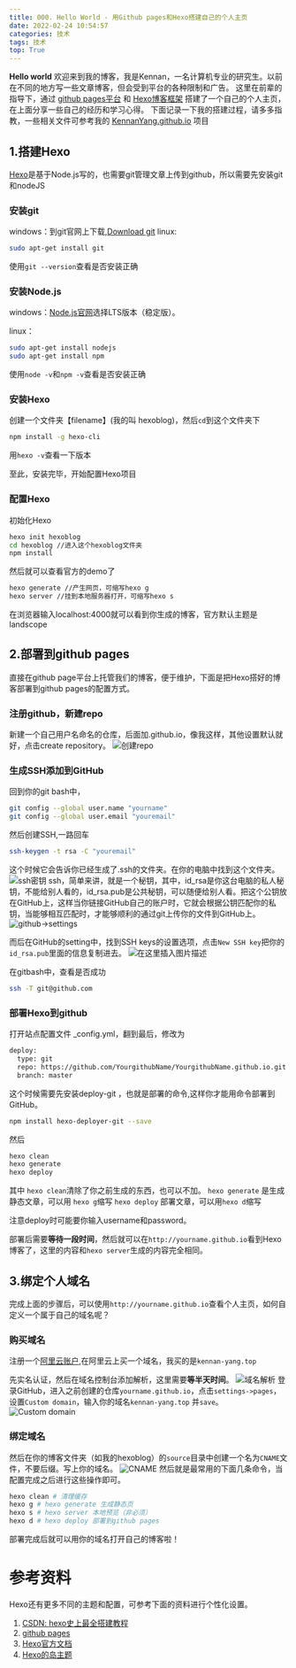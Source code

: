 ```yaml
---
title: 000. Hello World - 用Github pages和Hexo搭建自己的个人主页
date: 2022-02-24 10:54:57
categories: 技术
tags: 技术
top: True
---
```


**Hello world**
欢迎来到我的博客，我是Kennan，一名计算机专业的研究生。以前在不同的地方写一些文章博客，但会受到平台的各种限制和广告。
这里在前辈的指导下，通过 [github pages平台](https://docs.github.com/en/pages) 和 [Hexo博客框架](https://hexo.io/) 搭建了一个自己的个人主页，在上面分享一些自己的经历和学习心得。
下面记录一下我的搭建过程，请多多指教，一些相关文件可参考我的 [KennanYang.github.io](https://github.com/KennanYang/KennanYang.github.io) 项目
<!--more-->
##  1.搭建Hexo
[Hexo](https://hexo.io/)是基于Node.js写的，也需要git管理文章上传到github，所以需要先安装git和nodeJS
### 安装git
windows：到git官网上下载,[Download git](https://gitforwindows.org/)
linux: 

```bash
sudo apt-get install git
```

使用`git --version`查看是否安装正确
### 安装Node.js
windows：[Node.js官网](https://nodejs.org/en/)选择LTS版本（稳定版）。

linux：
```bash
sudo apt-get install nodejs
sudo apt-get install npm
```
使用`node -v`和`npm -v`查看是否安装正确
### 安装Hexo
创建一个文件夹【filename】(我的叫 hexoblog)，然后`cd`到这个文件夹下
```bash
npm install -g hexo-cli
```
用`hexo -v`查看一下版本

至此，安装完毕，开始配置Hexo项目
### 配置Hexo
初始化Hexo

```bash
hexo init hexoblog
cd hexoblog //进入这个hexoblog文件夹
npm install
```
然后就可以查看官方的demo了

```bash
hexo generate //产生网页，可缩写hexo g
hexo server //挂到本地服务器打开，可缩写hexo s
```

在浏览器输入localhost:4000就可以看到你生成的博客，官方默认主题是landscope

## 2.部署到github pages
直接在github page平台上托管我们的博客，便于维护，下面是把Hexo搭好的博客部署到github pages的配置方式。
### 注册github，新建repo
新建一个自己用户名命名的仓库，后面加.github.io，像我这样，其他设置默认就好，点击create repository。
![创建repo](https://img-blog.csdnimg.cn/c5bdfacd70c94789bcbe12c7a1c01da9.png?x-oss-process=image/watermark,type_d3F5LXplbmhlaQ,shadow_50,text_Q1NETiBA5LiN6LSwS2VubmFu,size_20,color_FFFFFF,t_70,g_se,x_16)
### 生成SSH添加到GitHub
回到你的git bash中，

```bash
git config --global user.name "yourname"
git config --global user.email "youremail"
```

然后创建SSH,一路回车

```bash
ssh-keygen -t rsa -C "youremail"
```
这个时候它会告诉你已经生成了.ssh的文件夹。在你的电脑中找到这个文件夹。
![ssh密钥](https://img-blog.csdnimg.cn/1b4a2ce586c5423c91354dd38ecee893.png?x-oss-process=image/watermark,type_d3F5LXplbmhlaQ,shadow_50,text_Q1NETiBA5LiN6LSwS2VubmFu,size_20,color_FFFFFF,t_70,g_se,x_16)
ssh，简单来讲，就是一个秘钥，其中，id_rsa是你这台电脑的私人秘钥，不能给别人看的，id_rsa.pub是公共秘钥，可以随便给别人看。把这个公钥放在GitHub上，这样当你链接GitHub自己的账户时，它就会根据公钥匹配你的私钥，当能够相互匹配时，才能够顺利的通过git上传你的文件到GitHub上。
![github->settings](https://img-blog.csdnimg.cn/51f61bbe5dc64632be0158105eb15d3b.png?x-oss-process=image/watermark,type_d3F5LXplbmhlaQ,shadow_50,text_Q1NETiBA5LiN6LSwS2VubmFu,size_11,color_FFFFFF,t_70,g_se,x_5)

而后在GitHub的setting中，找到SSH keys的设置选项，点击`New SSH key`把你的`id_rsa.pub`里面的信息复制进去。
![在这里插入图片描述](https://img-blog.csdnimg.cn/b3cb64a9604946a38fc3f8bd85ce4f6a.png?x-oss-process=image/watermark,type_d3F5LXplbmhlaQ,shadow_50,text_Q1NETiBA5LiN6LSwS2VubmFu,size_20,color_FFFFFF,t_70,g_se,x_16)

在gitbash中，查看是否成功
```bash
ssh -T git@github.com
```
### 部署Hexo到github
打开站点配置文件 _config.yml，翻到最后，修改为
```bash
deploy:
  type: git
  repo: https://github.com/YourgithubName/YourgithubName.github.io.git
  branch: master
```
这个时候需要先安装deploy-git ，也就是部署的命令,这样你才能用命令部署到GitHub。

```bash
npm install hexo-deployer-git --save
```
然后
```bash
hexo clean
hexo generate
hexo deploy
```

其中 `hexo clean`清除了你之前生成的东西，也可以不加。
`hexo generate` 是生成静态文章，可以用 `hexo g`缩写
`hexo deploy` 部署文章，可以用`hexo d`缩写

注意deploy时可能要你输入username和password。

部署后需要**等待一段时间**，然后就可以在`http://yourname.github.io`看到Hexo 博客了，这里的内容和`hexo server`生成的内容完全相同。
## 3.绑定个人域名
完成上面的步骤后，可以使用`http://yourname.github.io`查看个人主页，如何自定义一个属于自己的域名呢？
### 购买域名
注册一个[阿里云账户](https://www.aliyun.com/?spm=5176.100251.top-nav.dlogo.5af94f152mfbDz),在阿里云上买一个域名，我买的是`kennan-yang.top`

先实名认证，然后在域名控制台添加解析，这里需要**等半天时间**。
![域名解析](https://img-blog.csdnimg.cn/05356c75bdfa48d593e1789995afe188.png?x-oss-process=image/watermark,type_d3F5LXplbmhlaQ,shadow_50,text_Q1NETiBA5LiN6LSwS2VubmFu,size_20,color_FFFFFF,t_70,g_se,x_16)
登录GitHub，进入之前创建的仓库`yourname.github.io`，点击`settings->pages`，设置`Custom domain`，输入你的域名`kennan-yang.top` 并`save`。
![Custom domain](https://img-blog.csdnimg.cn/4ca6ad5c655b4eaab7f534ed8cc78ab7.png?x-oss-process=image/watermark,type_d3F5LXplbmhlaQ,shadow_50,text_Q1NETiBA5LiN6LSwS2VubmFu,size_20,color_FFFFFF,t_70,g_se,x_16)
### 绑定域名
然后在你的博客文件夹（如我的hexoblog）的`source`目录中创建一个名为`CNAME`文件，不要后缀。写上你的域名。
![CNAME](https://img-blog.csdnimg.cn/e26efd4edb2a4772a54ded2542a28b14.png)
然后就是最常用的下面几条命令，当配置完成之后进行这些操作即可。
```bash
hexo clean # 清理缓存
hexo g # hexo generate 生成静态页
hexo s # hexo server 本地预览（非必须）
hexo d # hexo deploy 部署到github pages
```
部署完成后就可以用你的域名打开自己的博客啦！
# 参考资料
Hexo还有更多不同的主题和配置，可参考下面的资料进行个性化设置。
1. [CSDN: hexo史上最全搭建教程](https://blog.csdn.net/sinat_37781304/article/details/82729029)
 2. [github pages](https://docs.github.com/en/pages) 
 3. [Hexo官方文档](https://hexo.io/)
 4. [Hexo的岛主题](https://shen-yu.gitee.io/)